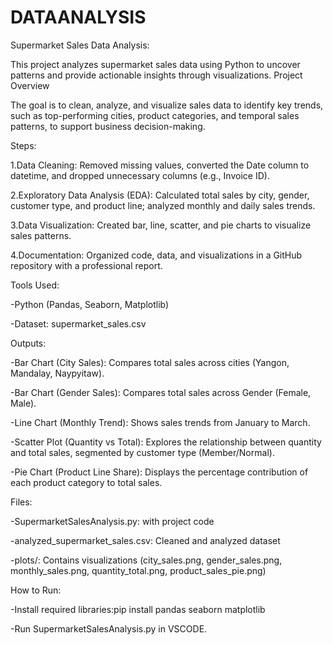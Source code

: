 # DATAANALYSIS
Supermarket Sales Data Analysis:

This project analyzes supermarket sales data using Python to uncover patterns and provide actionable insights through visualizations.
Project Overview

The goal is to clean, analyze, and visualize sales data to identify key trends, such as top-performing cities, product categories, and temporal sales patterns, to support business decision-making.

Steps:

1.Data Cleaning: Removed missing values, converted the Date column to datetime, and dropped unnecessary columns (e.g., Invoice ID).

2.Exploratory Data Analysis (EDA): Calculated total sales by city, gender, customer type, and product line; analyzed monthly and daily sales trends.

3.Data Visualization: Created bar, line, scatter, and pie charts to visualize sales patterns.

4.Documentation: Organized code, data, and visualizations in a GitHub repository with a professional report.

Tools Used:

-Python (Pandas, Seaborn, Matplotlib)

-Dataset: supermarket_sales.csv

Outputs:

-Bar Chart (City Sales): Compares total sales across cities (Yangon, Mandalay, Naypyitaw).

-Bar Chart (Gender Sales): Compares total sales across Gender (Female, Male).

-Line Chart (Monthly Trend): Shows sales trends from January to March.

-Scatter Plot (Quantity vs Total): Explores the relationship between quantity and total sales, segmented by customer type (Member/Normal).

-Pie Chart (Product Line Share): Displays the percentage contribution of each product category to total sales.

Files:

-SupermarketSalesAnalysis.py: with project code

-analyzed_supermarket_sales.csv: Cleaned and analyzed dataset

-plots/: Contains visualizations (city_sales.png, gender_sales.png, monthly_sales.png, quantity_total.png, product_sales_pie.png)

How to Run:

-Install required libraries:pip install pandas seaborn matplotlib

-Run SupermarketSalesAnalysis.py in VSCODE.
